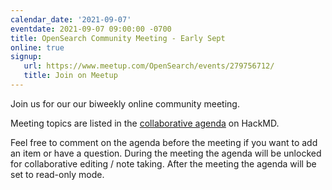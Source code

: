 ```yaml
---
calendar_date: '2021-09-07'
eventdate: 2021-09-07 09:00:00 -0700
title: OpenSearch Community Meeting - Early Sept
online: true
signup:
   url: https://www.meetup.com/OpenSearch/events/279756712/
   title: Join on Meetup
---
```


Join us for our our biweekly online community meeting. 

Meeting topics are listed in the [collaborative agenda](https://hackmd.io/RtOxsG3cRQ-pi4lBRRlV-A) on HackMD. 

Feel free to comment on the agenda before the meeting if you want to add an item or have a question. 
During the meeting the agenda will be unlocked for collaborative editing / note taking. After the meeting the agenda will be set to read-only mode. 

      